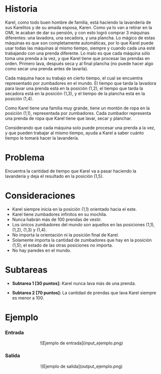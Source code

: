 # Historia

Karel, como todo buen hombre de familia, está haciendo la lavandería de sus Karelitos y de su amada esposa, Karen. Como ya lo van a retirar en la OMI, le acaban de dar su pensión, y con esto logró comprar 3 máquinas diferentes: una lavadora, una secadora, y una plancha. Lo mágico de estas máquinas es que son completamente automáticas, por lo que Karel puede usar todas las máquinas al mismo tiempo, siempre y cuando cada una esté trabajando con una prenda diferente. Lo malo es que cada máquina sólo toma una prenda a la vez, y que Karel tiene que procesar las prendas en orden. Primero lava, después seca y al final plancha (no puede hacer algo como secar una prenda antes de lavarla). 

Cada máquina hace su trabajo en cierto tiempo, el cual se encuentra representado por zumbadores en el mundo. El tiempo que tarda la lavadora para lavar una prenda está en la posición (1,2), el tiempo que tarda la secadora está en la posición (1,3), y el tiempo de la plancha está en la posición (1,4). 

Como Karel tiene una familia muy grande, tiene un montón de ropa en la posición (1,1), representada por zumbadores. Cada zumbador representa una prenda de ropa que Karel tiene que lavar, secar y planchar. 

Considerando que cada máquina solo puede procesar una prenda a la vez, y que pueden trabajar al mismo tiempo, ayuda a Karel a saber cuánto tiempo le tomarà hacer la lavandería.

# Problema

Encuentra la cantidad de tiempo que Karel va a pasar haciendo la lavandería y deja el resultado en la posición (1,5).

# Consideraciones

* Karel siempre inicia en la posición (1,1) orientado hacia el este.
* Karel tiene zumbadores infinitos en su mochila.
* Nunca habrán más de 100 prendas de vestir.
* Los únicos zumbadores del mundo son aquellos en las posiciones (1,1), (1,2), (1,3) y (1,4).
* No importa la orientación ni la posición final de Karel.
* Solamente importa la cantidad de zumbadores que hay en la posición (1,5); el estado de las otras posiciones no importa.
* No hay paredes en el mundo.

# Subtareas

* **Subtarea 1 [30 puntos]:** Karel nunca lava más de una prenda.

* **Subtarea 2 [70 puntos]:** La cantidad de prendas que lava Karel siempre es menor a 100.

# Ejemplo

### Entrada

<center>![Ejemplo de entrada](input_ejemplo.png)</center>

### Salida

<center>![Ejemplo de salida](output_ejemplo.png)</center>
